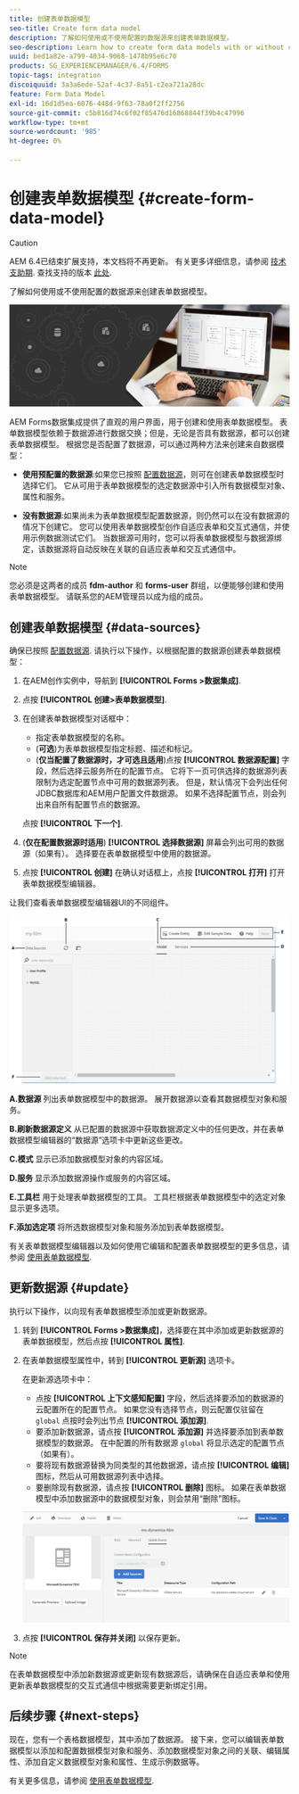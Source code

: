 ```yaml
---
title: 创建表单数据模型
seo-title: Create form data model
description: 了解如何使用或不使用配置的数据源来创建表单数据模型。
seo-description: Learn how to create form data models with or without configured data sources.
uuid: bed1a82e-a799-4034-9068-1478b95e6c70
products: SG_EXPERIENCEMANAGER/6.4/FORMS
topic-tags: integration
discoiquuid: 3a3a6ede-52af-4c37-8a51-c2ea721a28dc
feature: Form Data Model
exl-id: 16d1d5ea-6076-448d-9f63-78a0f2ff2756
source-git-commit: c5b816d74c6f02f85476d16868844f39b4c47996
workflow-type: tm+mt
source-wordcount: '985'
ht-degree: 0%

---
```


# 创建表单数据模型 {#create-form-data-model}

>[!CAUTION]
>
>AEM 6.4已结束扩展支持，本文档将不再更新。 有关更多详细信息，请参阅 [技术支助期](https://helpx.adobe.com/cn/support/programs/eol-matrix.html). 查找支持的版本 [此处](https://experienceleague.adobe.com/docs/).

了解如何使用或不使用配置的数据源来创建表单数据模型。

![](do-not-localize/data-integeration.png)

AEM Forms数据集成提供了直观的用户界面，用于创建和使用表单数据模型。 表单数据模型依赖于数据源进行数据交换；但是，无论是否具有数据源，都可以创建表单数据模型。 根据您是否配置了数据源，可以通过两种方法来创建来自数据模型：

* **使用预配置的数据源**:如果您已按照 [配置数据源](/help/forms/using/configure-data-sources.md)，则可在创建表单数据模型时选择它们。 它从可用于表单数据模型的选定数据源中引入所有数据模型对象、属性和服务。

* **没有数据源**:如果尚未为表单数据模型配置数据源，则仍然可以在没有数据源的情况下创建它。 您可以使用表单数据模型创作自适应表单和交互式通信，并使用示例数据测试它们。 当数据源可用时，您可以将表单数据模型与数据源绑定，该数据源将自动反映在关联的自适应表单和交互式通信中。

>[!NOTE]
>
>您必须是这两者的成员 **fdm-author** 和 **forms-user** 群组，以便能够创建和使用表单数据模型。 请联系您的AEM管理员以成为组的成员。

## 创建表单数据模型 {#data-sources}

确保已按照 [配置数据源](/help/forms/using/configure-data-sources.md). 请执行以下操作，以根据配置的数据源创建表单数据模型：

1. 在AEM创作实例中，导航到 **[!UICONTROL Forms >数据集成]**.
1. 点按 **[!UICONTROL 创建>表单数据模型]**.
1. 在创建表单数据模型对话框中：

   * 指定表单数据模型的名称。
   * (**可选**)为表单数据模型指定标题、描述和标记。
   * (**仅当配置了数据源时，才可选且适用**)点按 **[!UICONTROL 数据源配置]** 字段，然后选择云服务所在的配置节点。 它将下一页可供选择的数据源列表限制为选定配置节点中可用的数据源列表。 但是，默认情况下会列出任何JDBC数据库和AEM用户配置文件数据源。 如果不选择配置节点，则会列出来自所有配置节点的数据源。

   点按 **[!UICONTROL 下一个]**.

1. (**仅在配置数据源时适用**) **[!UICONTROL 选择数据源]** 屏幕会列出可用的数据源（如果有）。 选择要在表单数据模型中使用的数据源。
1. 点按 **[!UICONTROL 创建]** 在确认对话框上，点按 **[!UICONTROL 打开]** 打开表单数据模型编辑器。

让我们查看表单数据模型编辑器UI的不同组件。

![具有三个数据源的表单数据模型 — RESTful服务、AEM用户配置文件和RDBMS。](assets/fdm-ui.png)

**A.数据源** 列出表单数据模型中的数据源。 展开数据源以查看其数据模型对象和服务。

**B.刷新数据源定义** 从已配置的数据源中获取数据源定义中的任何更改，并在表单数据模型编辑器的“数据源”选项卡中更新这些更改。

**C.模式** 显示已添加数据模型对象的内容区域。

**D.服务** 显示添加数据源操作或服务的内容区域。

**E.工具栏** 用于处理表单数据模型的工具。 工具栏根据表单数据模型中的选定对象显示更多选项。

**F.添加选定项** 将所选数据模型对象和服务添加到表单数据模型。

有关表单数据模型编辑器以及如何使用它编辑和配置表单数据模型的更多信息，请参阅 [使用表单数据模型](/help/forms/using/work-with-form-data-model.md).

## 更新数据源 {#update}

执行以下操作，以向现有表单数据模型添加或更新数据源。

1. 转到 **[!UICONTROL Forms >数据集成]**，选择要在其中添加或更新数据源的表单数据模型，然后点按 **[!UICONTROL 属性]**.
1. 在表单数据模型属性中，转到 **[!UICONTROL 更新源]** 选项卡。

   在更新源选项卡中：

   * 点按 **[!UICONTROL 上下文感知配置]** 字段，然后选择要添加的数据源的云配置所在的配置节点。 如果您没有选择节点，则云配置仅驻留在 `global` 点按时会列出节点 **[!UICONTROL 添加源]**.
   * 要添加新数据源，请点按 **[!UICONTROL 添加源]** 并选择要添加到表单数据模型的数据源。 在中配置的所有数据源 `global` 将显示选定的配置节点（如果有）。
   * 要将现有数据源替换为同类型的其他数据源，请点按 **[!UICONTROL 编辑]** 图标，然后从可用数据源列表中选择。
   * 要删除现有数据源，请点按 **[!UICONTROL 删除]** 图标。 如果在表单数据模型中添加数据源中的数据模型对象，则会禁用“删除”图标。

   ![fdm-properties](assets/fdm-properties.png)

1. 点按 **[!UICONTROL 保存并关闭]** 以保存更新。

>[!NOTE]
>
>在表单数据模型中添加新数据源或更新现有数据源后，请确保在自适应表单和使用更新表单数据模型的交互式通信中根据需要更新绑定引用。

## 后续步骤 {#next-steps}

现在，您有一个表格数据模型，其中添加了数据源。 接下来，您可以编辑表单数据模型以添加和配置数据模型对象和服务、添加数据模型对象之间的关联、编辑属性、添加自定义数据模型对象和属性、生成示例数据等。

有关更多信息，请参阅 [使用表单数据模型](/help/forms/using/work-with-form-data-model.md).
